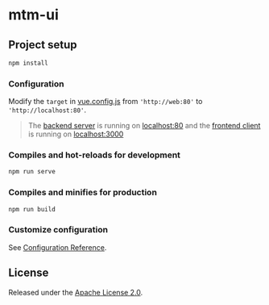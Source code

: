 # mtm-ui

## Project setup

```bash
npm install
```

### Configuration

Modify the `target` in [vue.config.js](./vue.config.js) from `'http://web:80'` to `'http://localhost:80'`.

> The [backend server](https://github.com/LearnDifferent/mtm) is running on [localhost:80](http://localhost:80) and the [frontend client](https://github.com/LearnDifferent/mtm-ui) is running on [localhost:3000](http://localhost:3000)

### Compiles and hot-reloads for development

```bash
npm run serve
```

### Compiles and minifies for production
```bash
npm run build
```

### Customize configuration

See [Configuration Reference](https://cli.vuejs.org/config/).

## License

Released under the [Apache License 2.0](https://www.apache.org/licenses/LICENSE-2.0.txt).
